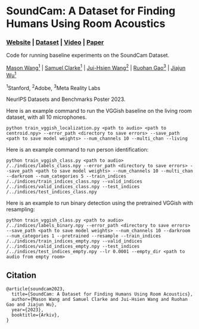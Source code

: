 # SoundCam: A Dataset for Finding Humans Using Room Acoustics

### [Website](https://sites.google.com/view/soundcam) | [Dataset](https://purl.stanford.edu/xq364hd5023) | [Video](https://www.youtube.com/watch?v=HAhJLgj8maI) | [Paper]()

Code for running baseline experiments on the SoundCam Dataset.

[Mason Wang<sup>1</sup>](https://www.linkedin.com/in/mason-wang-3b5288104/) | [Samuel Clarke<sup>1</sup>](https://samuelpclarke.com/) | [Jui-Hsien Wang<sup>2</sup>](http://juiwang.com/) | [Ruohan Gao<sup>3</sup>](https://ruohangao.github.io/) | [Jiajun Wu<sup>1</sup>](jiajunwu.com)

<sup>1</sup>Stanford, <sup>2</sup>Adobe, <sup>3</sup>Meta Reality Labs

NeurIPS Datasets and Benchmarks Poster 2023.

Here is an example command to run the VGGish baseline on the living room dataset, with all 10 microphones.

```
python train_vggish_localization.py <path to audio> <path to centroid.npy> --error_path <directory to save errors> --save_path <path to save model weights> --num_channels 10 --multi_chan --living
```

Here is an example command to run person identification:

```
python train_vggish_class.py <path to audio> /../indices/labels_class.npy --error_path <directory to save errors> --save_path <path to save model weights> --num_channels 10 --multi_chan --darkroom --num_categories 5 --train_indices /../indices/train_indices_class.npy --valid_indices /../indices/valid_indices_class.npy --test_indices /../indices/test_indices_class.npy
```


Here is an example to run binary detection using the pretrained VGGish with resampling:

```
python train_vggish_class.py <path to audio> /../indices/labels_binary.npy --error_path <directory to save errors> --save_path <path to save model weights> --num_channels 10 --darkroom --num_categories 1 --pretrained --resample --train_indices  /../indices/train_indices_empty.npy --valid_indices /../indices/valid_indices_empty.npy --test_indices /../indices/test_indices_empty.npy --lr 0.0001 --empty_dir <path to audio from empty room>
```

## Citation
```
@article{soundcam2023,
  title={SoundCam: A Dataset for Finding Humans Using Room Acoustics},
  author={Mason Wang and Samuel Clarke and Jui-Hsien Wang and Ruohan Gao and Jiajun Wu},
  year={2023},
  booktitle={Arkiv},
}
```
